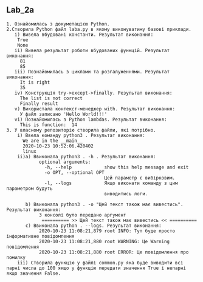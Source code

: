 ## Lab_2a
    1. Ознайомилась з докуметацією Python.
    2.Створила Python файл laba.py в якому виконуватиму базові приклади.
       і) Вивела вбудовані константи. Результат виконання:
        True
        None
       ii) Вивела результат роботи вбудованих функцій. Результат виконання:
         81
         85
       iii) Познайомилась з циклами та розгалуженнями. Результат виконання:
         It is right
         35
       iv) Конструкція try->except->finally. Результат виконання: 
         The list is not correct
         Finally result
       v) Використала контекст-менеджер with. Результат виконання:
         У файл записано 'Hello World!!!'
       vi) Познайомилась з Python lambdas. Результат виконання:
         This is function:  14  
    3. У власному репозиторію створила файли, які потрібно.
        i) Ввела команду python3 . Результат виконання:
          We are in the __main__
          2020-10-23 10:52:06.420402
          linux
        ii)a) Ввиконала python3 . -h . Результат виконання:
                optional arguments:
                  -h, --help            show this help message and exit
                  -o OPT, --optional OPT
                                        Цей параметр є вибірковим.
                  -l, --logs            Якщо виконати команду з цим параметром будуть
                                        виводитись логи.

           b) Ввиконала python3 . -o "Цей текст також має вивестись". Результат виконання:
                З консолі було передано аргумент
                 ========== >> Цей текст також має вивестись << ==========
           c) Ввиконала python . --logs. Результат виконання:
                2020-10-23 11:08:21,879 root INFO: Тут буде просто інформативне повідомлення
                2020-10-23 11:08:21,880 root WARNING: Це Warning повідомлення
                2020-10-23 11:08:21,880 root ERROR: Це повідомлення про помилку
        iii) Створила функцію у файлі common.py яка буде виводити всі парні числа до 100 якщо у функцію передати значення True і непарні якщо значення False.
